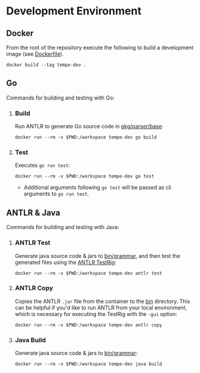 # Development Environment

## Docker
From the root of the repository execute the following to build a development image (see [Dockerfile](../Dockerfile)).
```shell
docker build --tag tempe-dev .
```

## Go
Commands for building and testing with Go:

1. ### Build
    Run ANTLR to generate Go source code in [pkg/parser/base](../pkg/parser/base):
    ```shell
    docker run --rm -v $PWD:/workspace tempe-dev go build
    ```

2. ### Test
    Executes `go run test`:
    ```shell
    docker run --rm -v $PWD:/workspace tempe-dev go test 
    ```
    - Additional arguments following `go test` will be passed as cli arguments to `go run test`.

## ANTLR & Java
Commands for building and testing with Java:

1. ### ANTLR Test
    Generate java source code & jars to [bin/grammar](../bin/grammar), and then test the generated files
    using the [ANTLR TestRig](https://github.com/mobileink/lab.clj.antlr/blob/master/doc/testrig.md):
    ```shell
    docker run --rm -v $PWD:/workspace tempe-dev antlr test
    ```

2. ### ANTLR Copy
    Copies the ANTLR `.jar` file from the container to the [bin](../bin) directory. This can be helpful 
    if you'd like to run ANTLR from your local environment, which is necessary for executing the TestRig
    with the `-gui` option:
    ```shell
    docker run --rm -v $PWD:/workspace tempe-dev antlr copy
    ```

3. ### Java Build
    Generate java source code & jars to [bin/grammar](../bin/grammar):
    ```shell
    docker run --rm -v $PWD:/workspace tempe-dev java build
    ```
